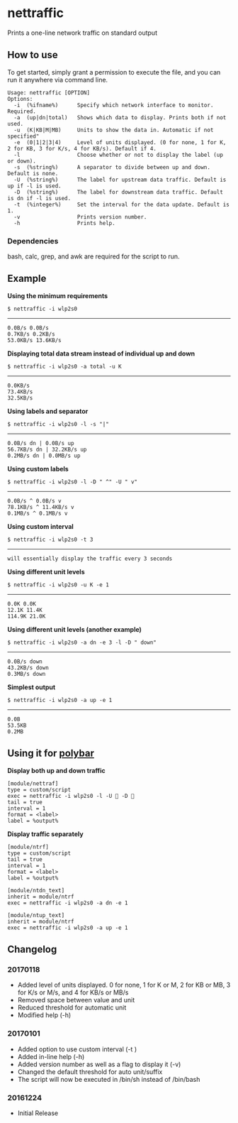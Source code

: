 # nettraffic
Prints a one-line network traffic on standard output

## How to use
To get started, simply grant a permission to execute the file, and you can run it anywhere via command line.

    Usage: nettraffic [OPTION]
    Options:
      -i  (%ifname%)      Specify which network interface to monitor. Required.
      -a  (up|dn|total)   Shows which data to display. Prints both if not used.
      -u  (K|KB|M|MB)     Units to show the data in. Automatic if not specified"
      -e  (0|1|2|3|4)     Level of units displayed. (0 for none, 1 for K, 2 for KB, 3 for K/s, 4 for KB/s). Default if 4.
      -l                  Choose whether or not to display the label (up or down).
      -s  (%string%)      A separator to divide between up and down. Default is none.
      -U  (%string%)      The label for upstream data traffic. Default is up if -l is used.
      -D  (%string%)      The label for downstream data traffic. Default is dn if -l is used.
      -t  (%integer%)     Set the interval for the data update. Default is 1.
      -v                  Prints version number.
      -h                  Prints help.

### Dependencies

bash, calc, grep, and awk are required for the script to run.

## Example
**Using the minimum requirements**

    $ nettraffic -i wlp2s0
---

    0.0B/s 0.0B/s
    0.7KB/s 0.2KB/s
    53.0KB/s 13.6KB/s

**Displaying total data stream instead of individual up and down**

    $ nettraffic -i wlp2s0 -a total -u K
---

    0.0KB/s
    73.4KB/s
    32.5KB/s

**Using labels and separator**

    $ nettraffic -i wlp2s0 -l -s "|"
---

    0.0B/s dn | 0.0B/s up
    56.7KB/s dn | 32.2KB/s up
    0.2MB/s dn | 0.0MB/s up

**Using custom labels**

    $ nettraffic -i wlp2s0 -l -D " ^" -U " v"
---

    0.0B/s ^ 0.0B/s v
    78.1KB/s ^ 11.4KB/s v
    0.1MB/s ^ 0.1MB/s v
    
**Using custom interval**

    $ nettraffic -i wlp2s0 -t 3
---

    will essentially display the traffic every 3 seconds

**Using different unit levels**

    $ nettraffic -i wlp2s0 -u K -e 1
---

    0.0K 0.0K
    12.1K 11.4K
    114.9K 21.0K

**Using different unit levels (another example)**

    $ nettraffic -i wlp2s0 -a dn -e 3 -l -D " down"
---

    0.0B/s down
    43.2KB/s down
    0.3MB/s down

**Simplest output**

    $ nettraffic -i wlp2s0 -a up -e 1
---

    0.0B
    53.5KB
    0.2MB

## Using it for [polybar](https://github.com/jaagr/polybar/)

**Display both up and down traffic**

    [module/nettraf]
    type = custom/script
    exec = nettraffic -i wlp2s0 -l -U  -D 
    tail = true
    interval = 1
    format = <label>
    label = %output%

**Display traffic separately**

    [module/ntrf]
    type = custom/script
    tail = true
    interval = 1
    format = <label>
    label = %output%

    [module/ntdn_text]
    inherit = module/ntrf
    exec = nettraffic -i wlp2s0 -a dn -e 1

    [module/ntup_text]
    inherit = module/ntrf
    exec = nettraffic -i wlp2s0 -a up -e 1

## Changelog

### 20170118
* Added level of units displayed. 0 for none, 1 for K or M, 2 for KB or MB, 3 for K/s or M/s, and 4 for KB/s or MB/s
* Removed space between value and unit
* Reduced threshold for automatic unit
* Modified help (-h)

### 20170101

* Added option to use custom interval (-t <seconds>)
* Added in-line help (-h)
* Added version number as well as a flag to display it (-v)
* Changed the default threshold for auto unit/suffix
* The script will now be executed in /bin/sh instead of /bin/bash

### 20161224

* Initial Release 